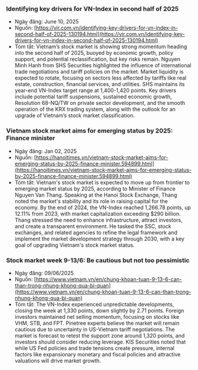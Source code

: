 ### **Identifying key drivers for VN-Index in second half of 2025**
- Ngày đăng: June 10, 2025
- Nguồn: [https://vir.com.vn/identifying-key-drivers-for-vn-index-in-second-half-of-2025-130194.html](https://vir.com.vn/identifying-key-drivers-for-vn-index-in-second-half-of-2025-130194.html)
- Tóm tắt: Vietnam’s stock market is showing strong momentum heading into the second half of 2025, buoyed by economic growth, policy support, and potential reclassification, but key risks remain. Nguyen Minh Hanh from SHS Securities highlighted the influence of international trade negotiations and tariff policies on the market. Market liquidity is expected to rotate, focusing on sectors less affected by tariffs like real estate, construction, financial services, and utilities. SHS maintains its year-end VN-Index target range at 1,400-1,420 points. Key drivers include potential tariff suspensions, sustained economic growth, Resolution 68-NQ/TW on private sector development, and the smooth operation of the KRX trading system, along with the outlook for an upgrade of Vietnam’s stock market classification.

### **Vietnam stock market aims for emerging status by 2025: Finance minister**
- Ngày đăng: Jan 02, 2025
- Nguồn: [https://hanoitimes.vn/vietnam-stock-market-aims-for-emerging-status-by-2025-finance-minister.594899.html](https://hanoitimes.vn/vietnam-stock-market-aims-for-emerging-status-by-2025-finance-finance-minister.594899.html)
- Tóm tắt: Vietnam's stock market is expected to move up from frontier to emerging market status by 2025, according to Minister of Finance Nguyen Van Thang. Speaking at the Hanoi Stock Exchange, Thang noted the market's stability and its role in raising capital for the economy. By the end of 2024, the VN-Index reached 1,266.78 points, up 12.11% from 2023, with market capitalization exceeding $290 billion. Thang stressed the need to enhance infrastructure, attract investors, and create a transparent environment. He tasked the SSC, stock exchanges, and related agencies to refine the legal framework and implement the market development strategy through 2030, with a key goal of upgrading Vietnam's stock market status.

### **Stock market week 9-13/6: Be cautious but not too pessimistic**
- Ngày đăng: 09/06/2025
- Nguồn: [https://www.vietnam.vn/en/chung-khoan-tuan-9-13-6-can-than-trong-nhung-khong-qua-bi-quan](https://www.vietnam.vn/en/chung-khoan-tuan-9-13-6-can-than-trong-nhung-khong-qua-bi-quan)
- Tóm tắt: The VN-Index experienced unpredictable developments, closing the week at 1,330 points, down slightly by 2.71 points. Foreign investors maintained net selling momentum, focusing on stocks like VHM, STB, and FPT. Pinetree experts believe the market will remain cautious due to uncertainty in US-Vietnam tariff negotiations. The market is forecast to retest the support zone around 1,320 points, and investors should consider reducing leverage. KIS Securities noted that while US Fed policies and trade tensions create pressure, internal factors like expansionary monetary and fiscal policies and attractive valuations will drive market growth.